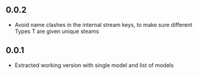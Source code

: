## 0.0.2

* Avoid name clashes in the internal stream keys, to make sure different Types T are given unique steams

## 0.0.1

* Extracted working version with single model and list of models

